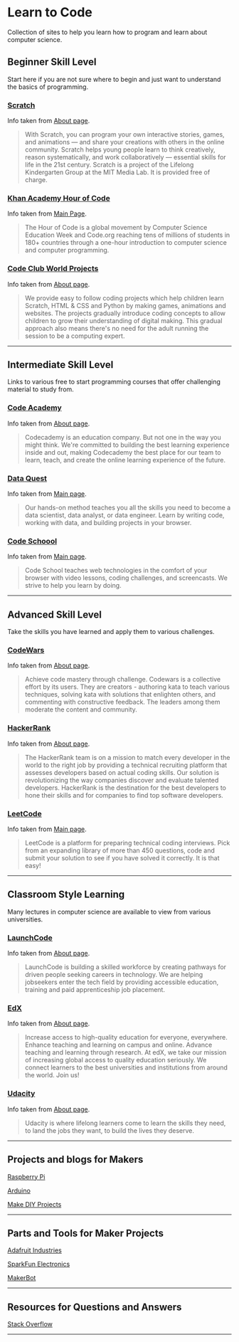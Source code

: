 # Learn to Code

Collection of sites to help you learn how to program and learn about computer science.

## Beginner Skill Level

Start here if you are not sure where to begin and just want to understand the basics of programming.

### [Scratch](https://scratch.mit.edu/)
Info taken from [About page](https://scratch.mit.edu/about).
> With Scratch, you can program your own interactive stories, games, and animations — and share your creations with others in the online community.
> Scratch helps young people learn to think creatively, reason systematically, and work collaboratively — essential skills for life in the 21st century.
> Scratch is a project of the Lifelong Kindergarten Group at the MIT Media Lab. It is provided free of charge.

### [Khan Academy Hour of Code](https://www.khanacademy.org/hourofcode)
Info taken from [Main Page](https://www.khanacademy.org/hourofcode).
> The Hour of Code is a global movement by Computer Science Education Week and Code.org reaching tens of millions of students in 180+ countries through a one-hour introduction to computer science and computer programming.

### [Code Club World Projects](https://codeclubprojects.org/en-GB/)
Info taken from [About page](https://www.codeclubworld.org/about/).
> We provide easy to follow coding projects which help children learn Scratch, HTML & CSS and Python by making games, animations and websites. The projects gradually introduce coding concepts to allow children to grow their understanding of digital making. This gradual approach also means there's no need for the adult running the session to be a computing expert.

---

## Intermediate Skill Level

Links to various free to start programming courses that offer challenging material to study from.

### [Code Academy](https://www.codecademy.com/)
Info taken from [About page](https://www.codecademy.com/about).
> Codecademy is an education company. But not one in the way you might think. We're committed to building the best learning experience inside and out, making Codecademy the best place for our team to learn, teach, and create the online learning experience of the future.

### [Data Quest](https://www.dataquest.io/)
Info taken from [Main page](https://www.dataquest.io/).
> Our hands-on method teaches you all the skills you need to become a data scientist, data analyst, or data engineer.
> Learn by writing code, working with data, and building projects in your browser.

### [Code Schoool](https://www.codeschool.com/)
Info taken from [Main page](https://www.codeschool.com/).
> Code School teaches web technologies in the comfort of your browser with video lessons, coding challenges, and screencasts. We strive to help you learn by doing.

---

## Advanced Skill Level

Take the skills you have learned and apply them to various challenges. 

### [CodeWars](https://www.codewars.com/)
Info taken from [About page](https://www.codewars.com/about).
> Achieve code mastery through challenge.
> Codewars is a collective effort by its users. They are creators - authoring kata to teach various techniques, solving kata with solutions that enlighten others, and commenting with constructive feedback. The leaders among them moderate the content and community.

### [HackerRank](https://www.hackerrank.com/)
Info taken from [About page](https://www.hackerrank.com/aboutus).
> The HackerRank team is on a mission to match every developer in the world to the right job by providing a technical recruiting platform that assesses developers based on actual coding skills. Our solution is revolutionizing the way companies discover and evaluate talented developers. HackerRank is the destination for the best developers to hone their skills and for companies to find top software developers.

### [LeetCode](https://leetcode.com/)
Info taken from [Main page](https://leetcode.com/).
> LeetCode is a platform for preparing technical coding interviews. Pick from an expanding library of more than 450 questions, code and submit your solution to see if you have solved it correctly. It is that easy!

---

## Classroom Style Learning

Many lectures in computer science are available to view from various universities.

### [LaunchCode](https://www.launchcode.org/)
Info taken from [About page](https://www.launchcode.org/about).
> LaunchCode is building a skilled workforce by creating pathways for driven people seeking careers in technology. We are helping jobseekers enter the tech field by providing accessible education, training and paid apprenticeship job placement.

### [EdX](https://www.edx.org/)
Info taken from [About page](https://www.edx.org/about-us).
> Increase access to high-quality education for everyone, everywhere.
> Enhance teaching and learning on campus and online.
> Advance teaching and learning through research.
> At edX, we take our mission of increasing global access to quality education seriously. We connect learners to the best universities and institutions from around the world. Join us!

### [Udacity](https://www.udacity.com/)
Info taken from [About page](https://www.udacity.com/us).
> Udacity is where lifelong learners come to learn the skills they need, to land the jobs they want, to build the lives they deserve.

---

## Projects and blogs for Makers

[Raspberry Pi](https://www.raspberrypi.org/)

[Arduino](https://www.arduino.cc/)

[Make DIY Projects](https://makezine.com/)

---

## Parts and Tools for Maker Projects

[Adafruit Industries](https://www.adafruit.com/)

[SparkFun Electronics](https://www.sparkfun.com/)

[MakerBot](https://www.makerbot.com/)

---

## Resources for Questions and Answers

[Stack Overflow](https://stackoverflow.com/)

---